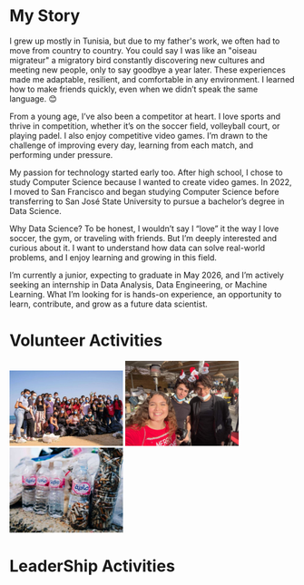 # My Story

I grew up mostly in Tunisia, but due to my father's work, we often had to move from country to country. You could say I was like an "oiseau migrateur" a migratory bird constantly discovering new cultures and meeting new people, only to say goodbye a year later. These experiences made me adaptable, resilient, and comfortable in any environment. I learned how to make friends quickly, even when we didn’t speak the same language. 😊

From a young age, I’ve also been a competitor at heart. I love sports and thrive in competition, whether it’s on the soccer field, volleyball court, or playing padel. I also enjoy competitive video games. I’m drawn to the challenge of improving every day, learning from each match, and performing under pressure.

My passion for technology started early too. After high school, I chose to study Computer Science because I wanted to create video games. In 2022, I moved to San Francisco and began studying Computer Science before transferring to San José State University to pursue a bachelor’s degree in Data Science.

Why Data Science? To be honest, I wouldn’t say I “love” it the way I love soccer, the gym, or traveling with friends. But I’m deeply interested and curious about it. I want to understand how data can solve real-world problems, and I enjoy learning and growing in this field.

I’m currently a junior, expecting to graduate in May 2026, and I’m actively seeking an internship in Data Analysis, Data Engineering, or Machine Learning. What I’m looking for is hands-on experience, an opportunity to learn, contribute, and grow as a future data scientist.

# Volunteer Activities

<p float="left">
  <img src="unesco.jpg" width="200" />
  <img src="unsco1.jpg" width="200" />
  <img src="unesco2.jpg" width="200" />
</p>

# LeaderShip Activities 
